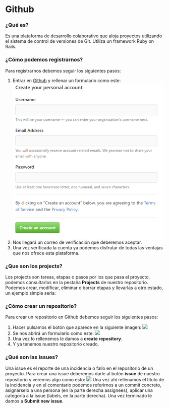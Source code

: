# Github #
### ¿Qué es? ###
Es una plataforma de desarrollo colaborativo que aloja proyectos utilizando el sistema de control de versiones de Git. Utiliza un framework Ruby on Rails.
### ¿Cómo podemos registrarnos? ###
Para registrarnos debemos seguir los siguientes pasos:
1.    Entrar en [Github](https://github.com/join) y rellenar un formulario como este: ![](/img/github_join.PNG)
2.    Nos llegará un correo de verificación que deberemos aceptar.
3.    Una vez verificada la cuenta ya podemos disfrutar de todas las ventajas que nos ofrece esta plataforma.
### ¿Que son los projects? ###
Los projects son tareas, etapas o pasos por los que pasa el proyecto, podemos consultarlos en la pestaña **Projects** de nuestro repositorio.
Podemos crear, modificar, eliminar o borrar etapas y llevarlas a otro estado, un ejemplo simple sería: 

### ¿Cómo crear un repositorio? ###
Para crear un repositorio en Github debemos seguir los siguientes pasos:
1.    Hacer pulsamos el botón que aparece en la siguiente imagen: ![](/img/github_crear_repo.png)
2.    Se nos abrirá un formulario como este: ![](/img/github_repo_form.png)
3.    Una vez lo rellenemos le damos a **create repository**.
4.    Y ya tenemos nuestro repositorio creado.
### ¿Qué son las issues? ###
Una issue es el reporte de una incidencia o fallo en el repositorio de un proyecto.
Para crear una issue deberemos darle al botón **issue** de nuestro repositorio y veremos algo como esto:
![](/img/issues.PNG)
Una vez ahí rellenamos el título de la incidencia y en el comentario podemos referirnos a un commit concreto, asignárselo a una persona (en la parte derecha assignees), aplicar una categoría a la issue (labels, en la parte derecha).
Una vez terminado le damos a **Submit new issue**.
